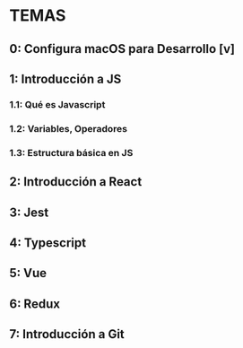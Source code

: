 # TEMAS
## 0: Configura macOS para Desarrollo [v]
## 1: Introducción a JS
### 1.1: Qué es Javascript
### 1.2: Variables, Operadores
### 1.3: Estructura básica en JS
## 2: Introducción a React
## 3: Jest
## 4: Typescript
## 5: Vue
## 6: Redux
## 7: Introducción a Git
